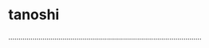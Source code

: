 # tanoshi

................................................................................................